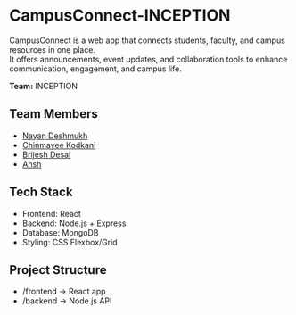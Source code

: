 # CampusConnect-INCEPTION

CampusConnect is a web app that connects students, faculty, and campus resources in one place.  
It offers announcements, event updates, and collaboration tools to enhance communication, engagement, and campus life.

**Team:** INCEPTION
## Team Members
- [Nayan Deshmukh](https://github.com/NAYANDESHMUKH-TECH)
- [Chinmayee Kodkani](https://github.com/chinmayee-kodkani)
- [Brijesh Desai](https://github.com/brijeshdesai690)
- [Ansh](https://github.com/stunnerop)

## Tech Stack
- Frontend: React  
- Backend: Node.js + Express  
- Database: MongoDB  
- Styling: CSS Flexbox/Grid  

## Project Structure
- /frontend → React app  
- /backend → Node.js API  
